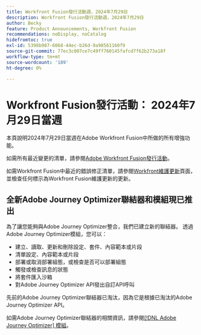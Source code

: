 ```yaml
---
title: Workfront Fusion發行活動週，2024年7月29日
description: Workfront Fusion發行活動週，2024年7月29日
author: Becky
feature: Product Announcements, Workfront Fusion
recommendations: noDisplay, noCatalog
hidefromtoc: true
exl-id: 5398b987-6068-44ec-b26d-9a98561160f9
source-git-commit: 77ec3c007ce7c49ff760145fafcd7f62b273a18f
workflow-type: tm+mt
source-wordcount: '189'
ht-degree: 0%

---
```


# Workfront Fusion發行活動： 2024年7月29日當週

本頁說明2024年7月29日當週在Adobe Workfront Fusion中所做的所有增強功能。

如需所有最近變更的清單，請參閱[Adobe Workfront Fusion發行活動](/help/workfront-fusion/fusion-product-releases/fusion-release-activity.md)。

如需Workfront Fusion中最近的錯誤修正清單，請參閱[Workfront維護更新](https://experienceleague.adobe.com/docs/workfront-known-issues/releases/current-updates.html?lang=zh-Hant)頁面，並檢查任何標示為Workfront Fusion維護更新的更新。

## 全新Adobe Journey Optimizer聯結器和模組現已推出

為了讓您能夠與Adobe Journey Optimizer整合，我們已建立新的聯結器。 透過Adobe Journey Optimizer模組，您可以：

* 建立、讀取、更新和刪除設定、套件、內容範本或片段
* 清單設定、內容範本或片段
* 部署或取消部署組態，或檢查是否可以部署組態
* 觸發或檢查訊息的狀態
* 將套件匯入沙箱
* 對Adobe Journey Optimizer API發出自訂API呼叫

先前的Adobe Journey Optimizer聯結器已淘汰，因為它是根據已淘汰的Adobe Journey Optimizer API。

如需Adobe Journey Optimizer聯結器的相關資訊，請參閱[[!DNL Adobe Journey Optimizer] 模組](/help/workfront-fusion/references/apps-and-modules/adobe-connectors/adobe-journey-optimizer-modules.md)。
